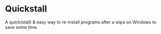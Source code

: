 # Quickstall
A quick(stall) &amp; easy way to re-install programs after a wipe on Windows to save some time.

